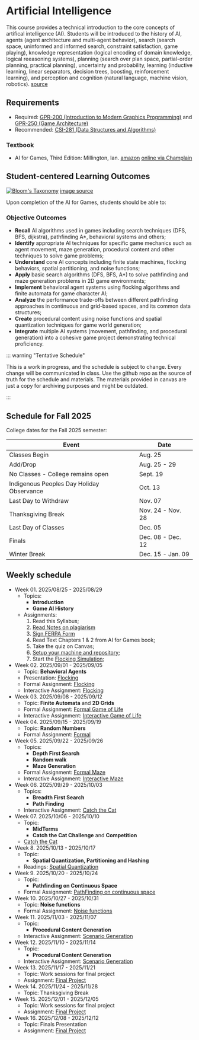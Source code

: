 # Artificial Intelligence

This course provides a technical introduction to the core concepts of artifical intelligence (AI). Students will be introduced to the history of AI, agents (agent architecture and multi-agent behavior), search (search space, uninformed and informed search, constraint satisfaction, game playing), knowledge representation (logical encoding of domain knowledge, logical reeasoning systems), planning (search over plan space, partial-order planning, practical planning), uncertainty and probability, learning (inductive learning, linear separators, decision trees, boosting, reinforcement learning), and perception and cognition (natural language, machine vision, robotics). [source](https://catalog.champlain.edu/preview_course_nopop.php?catoid=47&coid=33594)

## Requirements

- Required: [GPR-200 (Introduction to Modern Graphics Programming)](https://catalog.champlain.edu/preview_course_nopop.php?catoid=46&coid=31450) and [GPR-250 (Game Architecture)](https://catalog.champlain.edu/preview_course_nopop.php?catoid=37&coid=25336)
- Recommended: [CSI-281 (Data Structures and Algorithms)](https://classlist.champlain.edu/show/course/number/CSI_281)

### Textbook

- AI for Games, Third Edition: Millington, Ian. [amazon](https://a.co/d/3wjdn1T) [online via Champlain](https://research-ebsco-com.cobalt.champlain.edu/c/uomcmi/search/details/gokywrfgzb)

## Student-centered Learning Outcomes

[![Bloom's Taxonomy](https://cdn.vanderbilt.edu/vu-wp0/wp-content/uploads/sites/59/2019/03/27124326/Blooms-Taxonomy-650x366.jpg)](https://cft.vanderbilt.edu/guides-sub-pages/blooms-taxonomy/) [image source](https://cft.vanderbilt.edu/guides-sub-pages/blooms-taxonomy/)

Upon completion of the AI for Games, students should be able to:

### Objective Outcomes

- **Recall** AI algorithms used in games including search techniques (DFS, BFS, dijkstra), pathfinding A\*, behavioral systems and others;
- **Identify** appropriate AI techniques for specific game mechanics such as agent movement, maze generation, procedural content and other techniques to solve game problems;
- **Understand** core AI concepts including finite state machines, flocking behaviors, spatial partitioning, and noise functions;
- **Apply** basic search algorithms (DFS, BFS, A\*) to solve pathfinding and maze generation problems in 2D game environments;
- **Implement** behavioral agent systems using flocking algorithms and finite automata for game character AI;
- **Analyze** the performance trade-offs between different pathfinding approaches in continuous and grid-based spaces, and its common data structures;
- **Create** procedural content using noise functions and spatial quantization techniques for game world generation;
- **Integrate** multiple AI systems (movement, pathfinding, and procedural generation) into a cohesive game project demonstrating technical proficiency.

::: warning "Tentative Schedule"

This is a work in progress, and the schedule is subject to change. Every change will be communicated in class. Use the github repo as the source of truth for the schedule and materials. The materials provided in canvas are just a copy for archiving purposes and might be outdated.

:::

## Schedule for Fall 2025

College dates for the Fall 2025 semester:

| Event                                     | Date              |
| ----------------------------------------- | ----------------- |
| Classes Begin                             | Aug. 25           |
| Add/Drop                                  | Aug. 25 - 29      |
| No Classes - College remains open         | Sept. 19          |
| Indigenous Peoples Day Holiday Observance | Oct. 13           |
| Last Day to Withdraw                      | Nov. 07           |
| Thanksgiving Break                        | Nov. 24 - Nov. 28 |
| Last Day of Classes                       | Dec. 05           |
| Finals                                    | Dec. 08 - Dec. 12 |
| Winter Break                              | Dec. 15 - Jan. 09 |

## Weekly schedule

- Week 01. 2025/08/25 - 2025/08/29
  - Topics:
    - **Introduction**
    - **Game AI History**
  - Assignments:
    1. Read this Syllabus;
    2. [Read Notes on plagiarism](submissions)
    3. [Sign FERPA Form](/ferpa-waiver)
    4. Read Text Chapters 1 & 2 from AI for Games book;
    5. Take the quiz on Canvas;
    6. [Setup your machine and repository](setup);
    7. Start the [Flocking Simulation](flocking);
- Week 02. 2025/09/01 - 2025/09/05
  - Topic: **Behavioral Agents**
  - Presentation: [Flocking](https://docs.google.com/presentation/d/1OBEY-tb_ubgoq6Mk9lEsCFaYLINni3oPwjH8iAXEQQM/edit?usp=sharing)
  - Formal Assignment: [Flocking](flocking)
  - Interactive Assignment: [Flocking](https://github.com/gameguild-gg/mobagen/tree/master/examples/flocking)
- Week 03. 2025/09/08 - 2025/09/12
  - Topic: **Finite Automata** and **2D Grids**
  - Formal Assignment: [Formal Game of Life](life)
  - Interactive Assignment: [Interactive Game of Life](https://github.com/gameguild-gg/mobagen/tree/master/examples/life)
- Week 04. 2025/09/15 - 2025/09/19
  - Topic: **Random Numbers**
  - Formal Assignment: [Formal](rng)
- Week 05. 2025/09/22 - 2025/09/26
  - Topics:
    - **Depth First Search**
    - **Random walk**
    - **Maze Generation**
  - Formal Assignment: [Formal Maze](maze)
  - Interactive Assignment: [Interactive Maze](https://github.com/gameguild-gg/mobagen/tree/master/examples/maze)
- Week 06. 2025/09/29 - 2025/10/03
  - Topics:
    - **Breadth First Search**
    - **Path Finding**
  - Interactive Assignment: [Catch the Cat](https://github.com/gameguild-gg/mobagen/tree/master/examples/catchthecat)
- Week 07. 2025/10/06 - 2025/10/10
  - Topic:
    - **MidTerms**
    - **Catch the Cat Challenge** and **Competition**
  - [Catch the Cat](https://github.com/gameguild-gg/mobagen/tree/master/examples/catchthecat)
- Week 8. 2025/10/13 - 2025/10/17
  - Topic:
    - **Spatial Quantization, Partitioning and Hashing**
  - Readings: [Spatial Quantization](spatial-quantization)
- Week 9. 2025/10/20 - 2025/10/24
  - Topic:
    - **Pathfinding on Continuous Space**
  - Formal Assignment: [PathFinding on continuous space](pathfinding-continuous)
- Week 10. 2025/10/27 - 2025/10/31
  - Topic: **Noise functions**
  - Formal Assignment: [Noise functions](noise)
- Week 11. 2025/11/03 - 2025/11/07
  - Topic:
    - **Procedural Content Generation**
  - Interactive Assignment: [Scenario Generation](https://github.com/gameguild-gg/mobagen/tree/master/examples/scenario)
- Week 12. 2025/11/10 - 2025/11/14
  - Topic:
    - **Procedural Content Generation**
  - Interactive Assignment: [Scenario Generation](https://github.com/gameguild-gg/mobagen/tree/master/examples/scenario)
- Week 13. 2025/11/17 - 2025/11/21
  - Topic: Work sessions for final project
  - Assignment: [Final Project](final-project)
- Week 14. 2025/11/24 - 2025/11/28
  - Topic: Thanksgiving Break
- Week 15. 2025/12/01 - 2025/12/05
  - Topic: Work sessions for final project
  - Assignment: [Final Project](final-project)
- Week 16. 2025/12/08 - 2025/12/12
  - Topic: Finals Presentation
  - Assignment: [Final Project](final-project)
